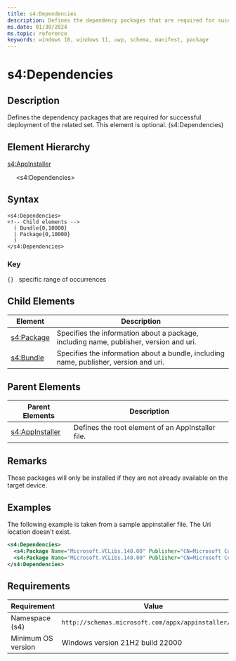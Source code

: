 ```yaml
---
title: s4:Dependencies
description: Defines the dependency packages that are required for successful deployment of the related set. This element is optional. (s4:Dependencies)
ms.date: 01/30/2024
ms.topic: reference
keywords: windows 10, windows 11, uwp, schema, manifest, package 
---
```


# s4:Dependencies

## Description

Defines the dependency packages that are required for successful deployment of the related set. This element is optional. (s4:Dependencies)

## Element Hierarchy

[s4:AppInstaller](element-s4-appinstaller.md)

&nbsp;&nbsp;&nbsp;&nbsp; &lt;s4:Dependencies&gt;

## Syntax

```syntax
<s4:Dependencies>
<!-- Child elements -->
  ( Bundle{0,10000}
  | Package{0,10000}
  )
</s4:Dependencies>
```

### Key

`{}`   specific range of occurrences


## Child Elements

| Element | Description |
| -----------| -------------|
| [s4:Package](element-s4-package.md) | Specifies the information about a package, including name, publisher, version and uri. |
| [s4:Bundle](element-s4-bundle.md) | Specifies the information about a bundle, including name, publisher, version and uri. |

## Parent Elements

| Parent Elements | Description |
|-----------------|-------------|
| [s4:AppInstaller](element-s4-optionalpackages.md) | Defines the root element of an AppInstaller file. |

## Remarks
These packages will only be installed if they are not already available on the target device.

## Examples
The following example is taken from a sample appinstaller file. The Uri location doesn't exist.  

``` xml
<s4:Dependencies>
  <s4:Package Name="Microsoft.VCLibs.140.00" Publisher="CN=Microsoft Corporation, O=Microsoft Corporation, L=Redmond, S=Washington, C=US" Version="14.0.24605.0" ProcessorArchitecture="x86" Uri="http://foobarbaz.com/fwkx86.appx" />
  <s4:Package Name="Microsoft.VCLibs.140.00" Publisher="CN=Microsoft Corporation, O=Microsoft Corporation, L=Redmond, S=Washington, C=US" Version="14.0.24605.0" ProcessorArchitecture="x64" Uri="http://foobarbaz.com/fwkx64.appx" />
</s4:Dependencies>
```

## Requirements

| Requirement | Value |
| ---------------| -------------------------------------------------------------|
| Namespace (s4) | `http://schemas.microsoft.com/appx/appinstaller/2021` |
| Minimum OS version | Windows version 21H2 build 22000 |

